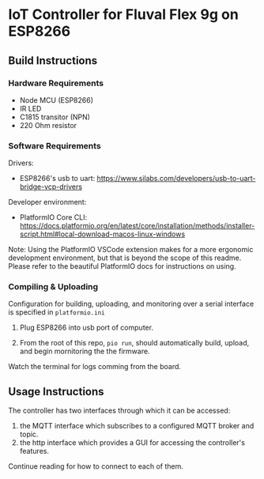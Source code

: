 # IoT Controller for Fluval Flex 9g on ESP8266

## Build Instructions

### Hardware Requirements

- Node MCU (ESP8266)
- IR LED
- C1815 transitor (NPN)
- 220 Ohm resistor

### Software Requirements

Drivers:

- ESP8266's usb to uart: <https://www.silabs.com/developers/usb-to-uart-bridge-vcp-drivers>

Developer environment:

- PlatformIO Core CLI: <https://docs.platformio.org/en/latest/core/installation/methods/installer-script.html#local-download-macos-linux-windows>

Note: Using the PlatformIO VSCode extension makes for a more ergonomic development environment, but that is beyond the scope of this readme. Please refer to the beautiful PlatformIO docs for instructions on using.

### Compiling & Uploading

Configuration for building, uploading, and monitoring over a serial interface is specified in `platformio.ini`

1. Plug ESP8266 into usb port of computer.

2. From the root of this repo, `pio run`, should automatically build, upload, and begin mornitoring the the firmware.

Watch the terminal for logs comming from the board.

## Usage Instructions

The controller has two interfaces through which it can be accessed:

1. the MQTT interface which subscribes to a configured MQTT broker and topic.
2. the http interface which provides a GUI for accessing the controller's features.

Continue reading for how to connect to each of them.